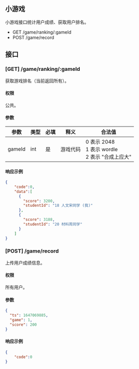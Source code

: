 ## 小游戏

小游戏接口统计用户成绩、获取用户排名。

- GET /game/ranking/:gameId
- POST /game/record


## 接口

### [GET] /game/ranking/:gameId

获取游戏排名（当前返回所有）。

#### 权限

公共。

#### 参数

| 参数     | 类型  | 必填  | 释义   | 合法值                                          |
|--------|-----|-----|------|----------------------------------------------|
| gameId | int | 是   | 游戏代码 | 0 表示 2048 <br> 1 表示 wordle <br> 2 表示 "合成上应大" |

#### 响应示例

```json
{
    "code":0,
    "data":[
      {
        "score": 3200,
        "studentId": "18 人文宋同学 (我)"
      },
      {
        "score": 3188,
        "studentId": "20 材料周同学"
      }
    ]
}
```


### [POST] /game/record

上传用户成绩信息。

#### 权限

所有用户。

#### 参数

```json
{
  "ts": 1647069885,
  "game": 1,
  "score": 200
}
```

#### 响应示例

```json
{
    "code":0
}
```
